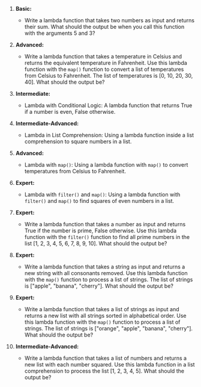 1. **Basic:**
   - Write a lambda function that takes two numbers as input and returns their sum. What should the output be when you call this function with the arguments 5 and 3?

2. **Advanced:**
   - Write a lambda function that takes a temperature in Celsius and returns the equivalent temperature in Fahrenheit. Use this lambda function with the `map()` function to convert a list of temperatures from Celsius to Fahrenheit. The list of temperatures is [0, 10, 20, 30, 40]. What should the output be?

3. **Intermediate:**
   - Lambda with Conditional Logic: A lambda function that returns True if a number is even, False otherwise.

4. **Intermediate-Advanced:**
   - Lambda in List Comprehension: Using a lambda function inside a list comprehension to square numbers in a list.

5. **Advanced:**
   - Lambda with `map()`: Using a lambda function with `map()` to convert temperatures from Celsius to Fahrenheit.

6. **Expert:**
   - Lambda with `filter()` and `map()`: Using a lambda function with `filter()` and `map()` to find squares of even numbers in a list.

7. **Expert:**
   - Write a lambda function that takes a number as input and returns True if the number is prime, False otherwise. Use this lambda function with the `filter()` function to find all prime numbers in the list [1, 2, 3, 4, 5, 6, 7, 8, 9, 10]. What should the output be?

8. **Expert:**
   - Write a lambda function that takes a string as input and returns a new string with all consonants removed. Use this lambda function with the `map()` function to process a list of strings. The list of strings is ["apple", "banana", "cherry"]. What should the output be?

9. **Expert:**
   - Write a lambda function that takes a list of strings as input and returns a new list with all strings sorted in alphabetical order. Use this lambda function with the `map()` function to process a list of strings. The list of strings is ["orange", "apple", "banana", "cherry"]. What should the output be?

10. **Intermediate-Advanced:**
    - Write a lambda function that takes a list of numbers and returns a new list with each number squared. Use this lambda function in a list comprehension to process the list [1, 2, 3, 4, 5]. What should the output be?